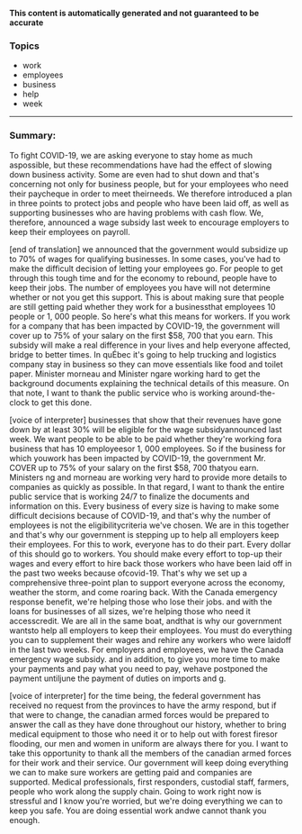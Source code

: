 **This content is automatically generated and not guaranteed to be accurate**

### Topics

- work
- employees
- business
- help
- week

---

### Summary:


To fight COVID-19, we are asking everyone to stay home as much aspossible, but these recommendations have had the effect of slowing down business activity.
Some are even had to shut down and that's concerning not only for business people, but for your employees who need their paycheque in order to meet theirneeds.
We therefore introduced a plan in three points to protect jobs and people who have been laid off, as well as supporting businesses who are having problems with cash flow.
We, therefore, announced a wage subsidy last week to encourage employers to keep their employees on payroll.


[end of translation] we announced that the government would subsidize up to 70% of wages for qualifying businesses. In some cases, you've had to make the difficult decision of letting your employees go. For people to get through this tough time and for the economy to rebound, people have to keep their jobs.
The number of employees you have will not determine whether or not you get this support.
This is about making sure that people are still getting paid whether they work for a businessthat employees 10 people or 1, 000 people.
So here's what this means for workers.
If you work for a company that has been impacted by COVID-19, the government will cover up to 75% of your salary on the first $58, 700 that you earn. This subsidy will make a real difference in your lives and help everyone affected, bridge to better times.
In quÉbec it's going to help trucking and logistics company stay in business so they can move essentials like food and toilet paper.
Minister morneau and Minister ngare working hard to get the background documents explaining the technical details of this measure.
On that note, I want to thank the public service who is working around-the-clock to get this done.
 

[voice of interpreter] businesses that show that their revenues have gone down by at least 30% will be eligible for the wage subsidyannounced last week.
We want people to be able to be paid whether they're working fora business that has 10 employeesor 1, 000 employees.
So if the business for which youwork has been impacted by COVID-19, the government Mr. COVER up to 75% of your salary on the first $58, 700 thatyou earn. Ministers ng and morneau are working very hard to provide more details to companies as quickly as possible.
In that regard, I want to thank the entire public service that is working 24/7 to finalize the documents and information on this.
Every business of every size is having to make some difficult decisions because of COVID-19, and that's why the number of employees is not the eligibilitycriteria we've chosen.
We are in this together and that's why our government is stepping up to help all employers keep their employees.
For this to work, everyone has to do their part.
Every dollar of this should go to workers.
You should make every effort to top-up their wages and every effort to hire back those workers who have been laid off in the past two weeks because ofcovid-19. That's why we set up a comprehensive three-point plan to support everyone across the economy, weather the storm, and come roaring back.
With the Canada emergency response benefit, we're helping those who lose their jobs.
and with the loans for businesses of all sizes, we're helping those who need it accesscredit.
We are all in the same boat, andthat is why our government wantsto help all employers to keep their employees.
You must do everything you can to supplement their wages and rehire any workers who were laidoff in the last two weeks.
For employers and employees, we have the Canada emergency wage subsidy.
and in addition, to give you more time to make your payments and pay what you need to pay, wehave postponed the payment untiljune the payment of duties on imports and g.
 

[voice of interpreter] for the time being, the federal government has received no request from the provinces to have the army respond, but if that were to change, the canadian armed forces would be prepared to answer the call as they have done throughout our history, whether to bring medical equipment to those who need it or to help out with forest firesor flooding, our men and women in uniform are always there for you.
I want to take this opportunity to thank all the members of the canadian armed forces for their work and their service.
Our government will keep doing everything we can to make sure workers are getting paid and companies are supported.
Medical professionals, first responders, custodial staff, farmers, people who work along the supply chain.
Going to work right now is stressful and I know you're worried, but we're doing everything we can to keep you safe.
You are doing essential work andwe cannot thank you enough.